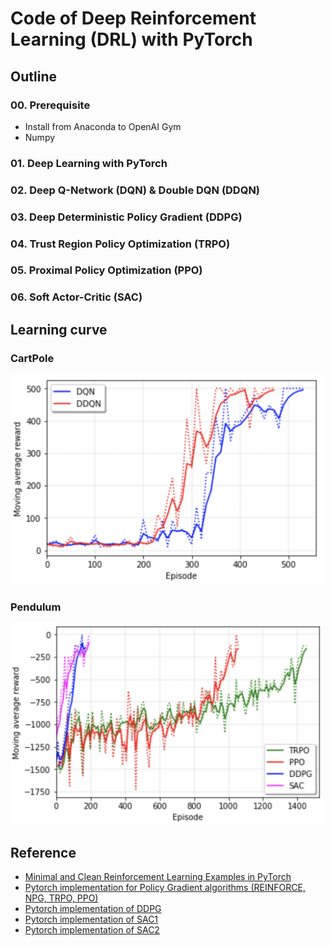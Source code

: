 # Code of Deep Reinforcement Learning (DRL) with PyTorch

## Outline

### 00. Prerequisite

- Install from Anaconda to OpenAI Gym
- Numpy

### 01. Deep Learning with PyTorch

### 02. Deep Q-Network (DQN) & Double DQN (DDQN)

### 03. Deep Deterministic Policy Gradient (DDPG)

### 04. Trust Region Policy Optimization (TRPO)

### 05. Proximal Policy Optimization (PPO)

### 06. Soft Actor-Critic (SAC)

## Learning curve

### CartPole

<img src="img/cartpole.png" width="500"/>

### Pendulum

<img src="img/pendulum_1.png" width="500"/>

## Reference

- [Minimal and Clean Reinforcement Learning Examples in PyTorch](https://github.com/reinforcement-learning-kr/reinforcement-learning-pytorch)
- [Pytorch implementation for Policy Gradient algorithms (REINFORCE, NPG, TRPO, PPO)](https://github.com/reinforcement-learning-kr/pg_travel)
- [Pytorch implementation of DDPG](https://github.com/jcwleo/Reinforcement_Learning/blob/master/pendulum/pendulum_ddpg.py)
- [Pytorch implementation of SAC1](https://github.com/vitchyr/rlkit/tree/master/rlkit/torch/sac)
- [Pytorch implementation of SAC2](https://github.com/pranz24/pytorch-soft-actor-critic)
